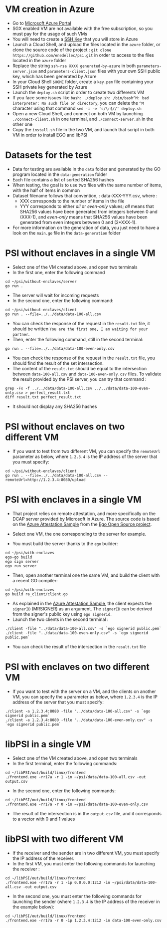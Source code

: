 # VM creation in Azure
- Go to [Microsoft Azure Portal](https://portal.azure.com)
- SGX enabled VM are not available with the free subscription, so you must pay for the usage of such VMs
- You will need to create a [SSH Key](https://portal.azure.com/#view/HubsExtension/BrowseResource/resourceType/Microsoft.Compute%2FsshPublicKeys) that you will store in Azure
- Launch a Cloud Shell, and upload the files located in the `azure` folder, or clone the source code of the project : `git clone https://github.com/enedellec/psi.git` in order to access to the files located in the `azure` folder
- Replace the string `ssh-rsa XXXX generated-by-azure` in both `parameters-server.json` and `parameters-client.json` files with your own SSH public key, which has been generated by Azure
- In your Cloud Shell `$HOME` folder, create a `key.pem` file containing your SSH private key generated by Azure 
- Launch the `deploy.sh` script in order to create two differents VM
- If you face some issues like `bash: ./deploy.sh: /bin/bash^M: bad interpreter: No such file or directory`, you can delete the `^M` character using that command `sed -i -e 's/\r$//' deploy.sh`
- Open a new Cloud Shell, and connect on both VM by launching `./connect-client.sh` in one terminal, and `./connect-server.sh` in the other one
- Copy the `install.sh` file in the two VM, and launch that script in both VM in order to install EGO and libPSI

# Datasets for the test
- Data for testing are available in the `data` folder and generated by the GO program located in the `data-generation` folder
- Each file contains a list of sorted SHA256 hashes
- When testing, the goal is to use two files with the same number of items, with the half of items in common
- Dataset filename follows that convention, : data-XXX-YYY.csv, where :
    - XXX corresponds to the number of items in the file
    - YYY corresponds to either *all* or *even-only* values; *all* means that SHA256 values have been generated from integers between 0 and (XXX-1), and *even-only* means that SHA256 values have been generated from even integers between 0 and (2*XXX-1).
- For more information on the generation of data, you just need to have a look on the `main.go` file in the `data-generation` folder
 
# PSI without enclaves in a single VM
- Select one of the VM created above, and open two terminals
- In the first one, enter the following command
```
cd ~/psi/without-enclaves/server
go run .
```
- The server will wait for incoming requests 
- In the second one, enter the following command:
```
cd ~/psi/without-enclaves/client
go run . --file=../../data/data-100-all.csv
```
- You can check the response of the request in the `result.txt` file, it should be written `You are the first one, I am waiting for your partner`.
- Then, enter the following command, still in the second terminal:
```
go run . --file=../../data/data-100-even-only.csv
```
- You can check the response of the request in the `result.txt` file, you should find the result of the set intersection.
- The content of the `result.txt` should be equal to the intersection between `data-100-all.csv` and `data-100-even-only.csv` files. To validate the result provided by the PSI server, you can try that command :
```
grep -Fx -f ../../data/data-100-all.csv ../../data/data-100-even-only.csv > perfect_result.txt
diff result.txt perfect_result.txt
```
- It should not display any SHA256 hashes


# PSI without enclaves on two different VM
- If you want to test from two different VM, you can specify the `remoteUrl` parameter as below, where `1.2.3.4` is the IP address of the server that you must specify:
```
cd ~/psi/without-enclaves/client
go run . --file=../../data/data-100-all.csv --remoteUrl=http://1.2.3.4:8080/upload
```

# PSI with enclaves in a single VM
- That project relies on remote attestation, and more specifically on the DCAP server provided by Microsoft in Azure. The source code is based on the [Azure Attestation Sample](https://github.com/edgelesssys/ego/tree/master/samples/azure_attestation) from the [Ego Open Source project](https://github.com/edgelesssys/ego).

- Select one VM, the one corresponding to the server for example.
- You must build the server thanks to the `ego` builder:
```
cd ~/psi/with-enclaves
ego-go build
ego sign server
ego run server
```
- Then, open another terminal one the same VM, and build the client with a recent GO compiler:
```
cd ~/psi/with-enclaves
go build ra_client/client.go
```
- As explained in the [Azure Attestation Sample](https://github.com/edgelesssys/ego/tree/master/samples/azure_attestation), the client expects the `signerID` (MRSIGNER) as an argument. The `signerID` can be derived from the signer's public key using `ego signerid`. 
- Launch the two clients in the second terminal :
```
./client -file "../data/data-100-all.csv" -s `ego signerid public.pem`
./client -file "../data/data-100-even-only.csv" -s `ego signerid public.pem`
```
- You can check the result of the intersection in the `result.txt` file 

# PSI with enclaves on two different VM
- If you want to test with the server on a VM, and the clients on another VM, you can specify the `a` parameter as below, where `1.2.3.4` is the IP address of the server that you must specify:
```
./client -a 1.2.3.4:8080 -file "../data/data-100-all.csv" -s `ego signerid public.pem`
./client -a 1.2.3.4:8080 -file "../data/data-100-even-only.csv" -s `ego signerid public.pem`
```
# libPSI in a single VM
- Select one of the VM created above, and open two terminals
- In the first terminal, enter the following commands:
``` 
cd ~/libPSI/out/build/linux/frontend
./frontend.exe -rr17a -r 1 -in ~/psi/data/data-100-all.csv -out output.csv
``` 
- In the second one, enter the following commands:
``` 
cd ~/libPSI/out/build/linux/frontend
./frontend.exe -rr17a -r 0 -in ~/psi/data/data-100-even-only.csv
``` 
- The result of the intersection is in the `output.csv` file, and it corresponds to a vector with 0 and 1 values
# libPSI with two different VM
- If the receiver and the sender are in two different VM, you must specify the IP address of the receiver.
- In the first VM, you must enter the following commands for launching the receiver :
``` 
cd ~/libPSI/out/build/linux/frontend
./frontend.exe -rr17a -r 1 -ip 0.0.0.0:1212 -in ~/psi/data/data-100-all.csv -out output.csv
``` 
- In the second one, you must enter the following commands for launching the sender (where `1.2.3.4` is the IP address of the receiver in the example below):
``` 
cd ~/libPSI/out/build/linux/frontend
./frontend.exe -rr17a -r 0 -ip 1.2.3.4:1212 -in data-100-even-only.csv
``` 